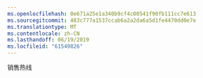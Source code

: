```yaml
---
ms.openlocfilehash: 0e671a25e1a340b9cf4c00541f90fb111cc7e613
ms.sourcegitcommit: 483c777a1537ccab6a2a2da6a5d1fe4470dd0e7e
ms.translationtype: MT
ms.contentlocale: zh-CN
ms.lasthandoff: 06/19/2019
ms.locfileid: "61549826"
---
```

销售热线
